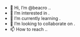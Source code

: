 - 👋 Hi, I’m @beacro ..
- 👀 I’m interested in .
- 🌱 I’m currently learning .
- 💞️ I’m looking to collaborate on .
- 📫 How to reach ..

<!---
beacro/beacro is a ✨ special ✨ repository because its `README.md` (this file) appears on your GitHub profile.
You can click the Preview link to take a look at your changes.
--->
